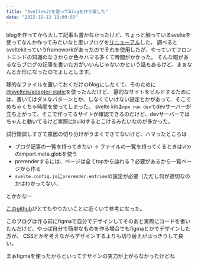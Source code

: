 ```yaml
---
title: "Sveltekitを使ってblogを作り直した"
date: "2022-11-13 18:00:00"
---
```


blogを作ってから大して記事も書かなかったけど、ちょっと触っているsvelteを使ってなんか作ってみたいなと思いブログを[リニューアル](https://github.com/tomoyat/tomoyat.dev)した。
調べるとsveltekitっていうframeworkがあったのでそれを使用したが、やっていてフロントエンドの知識のなさからか色々ハマる多くて時間がかかった。
そんな暇があるならブログの記事を書いた方がいいんじゃないかという話もあるけど、まぁなんとか形になったのでよしとします。


静的なファイルを置いておくだけのblogにしたくて、そのために[@sveltejs/adapter-static](https://github.com/sveltejs/kit/tree/master/packages/adapter-static)を使ったんだけど、
静的なサイトをビルドするためには、書いてはダメなパターンとか、しなくていけない設定とかがあって、そこでめちゃくちゃ時間を使ってしまった。
svelte kitは```npm run dev```でdevサーバーが立ち上がって、そこで作ってるサイトが確認できるのだけど、devサーバーではちゃんと動いてるけど実際にbuildするとこけるみたいなのが多かった。

試行錯誤しすぎて原因の切り分けがうまくできてないけど、ハマったところは

* ブログ記事の一覧を持ってきたい -> ファイルの一覧を持ってくるときはviteのimport.meta.globを使う
* prerenderするには、ページは全てtopから辿れる？必要があるから一覧ページから作る
* `svelte.config.js`に`prerender.entries`の設定が必要（ただし何が適切なのかはわかってない..

とかかなー

[このgithub](https://github.com/josh-collinsworth/sveltekit-blog-starter)がとてもやりたいことに近くいて参考になった。

このブログは作る前にfigmaで自分でデザインしてそのあと実際にコードを書いたんだけど、やっぱ自分で簡単なものを作る場合でもfigmaとかでデザインした方が、
CSSとかを考えながらデザインするよりも切り替えがはっきりして良い。

まぁfigmaを使ったからといってデザインの実力が上がらなかったけどね